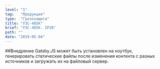 ```yaml
---
level: "1"
tag:   "Продукция"
type:  "Грозозащита"
title: "УЗС-485К"
brief: "УЗС-485К. IP20"
path: ""
date: "2019-05-04"
---
```


##Внедрение
Gatsby.JS может быть установлен на ноутбук, генерировать статические файлы после изменения контента с разных источников и загружать их на файловый сервер.
